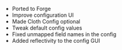 - Ported to Forge
- Improve configuration UI
- Made Cloth Config optional
- Tweak default config values
- Fixed unmapped field names in the config
- Added reflectivity to the config GUI